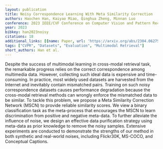 ```yaml
---
layout: publication
title: Noisy Correspondence Learning With Meta Similarity Correction
authors: Haochen Han, Kaiyao Miao, Qinghua Zheng, Minnan Luo
conference: 2023 IEEE/CVF Conference on Computer Vision and Pattern Recognition (CVPR)
year: 2023
bibkey: han2023noisy
citations: 18
additional_links: [{name: Paper, url: 'https://arxiv.org/abs/2304.06275'}]
tags: ["CVPR", "Datasets", "Evaluation", "Multimodal Retrieval"]
short_authors: Han et al.
---
```

Despite the success of multimodal learning in cross-modal retrieval task, the
remarkable progress relies on the correct correspondence among multimedia data.
However, collecting such ideal data is expensive and time-consuming. In
practice, most widely used datasets are harvested from the Internet and
inevitably contain mismatched pairs. Training on such noisy correspondence
datasets causes performance degradation because the cross-modal retrieval
methods can wrongly enforce the mismatched data to be similar. To tackle this
problem, we propose a Meta Similarity Correction Network (MSCN) to provide
reliable similarity scores. We view a binary classification task as the
meta-process that encourages the MSCN to learn discrimination from positive and
negative meta-data. To further alleviate the influence of noise, we design an
effective data purification strategy using meta-data as prior knowledge to
remove the noisy samples. Extensive experiments are conducted to demonstrate
the strengths of our method in both synthetic and real-world noises, including
Flickr30K, MS-COCO, and Conceptual Captions.